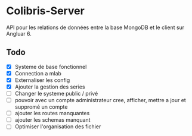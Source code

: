 # Colibris-Server

API pour les relations de données entre la base MongoDB et le client sur Angluar 6.

## Todo

- [x] Systeme de base fonctionnel
- [x] Connection a mlab
- [x] Externaliser les config
- [x] Ajouter la gestion des series
- [ ] Changer le systeme public / privé
- [ ] pouvoir avec un compte administrateur cree, afficher, mettre a jour et suppromé un compte
- [ ] ajouter les routes manquantes
- [ ] ajouter les schemas manquant
- [ ] Optimiser l'organisation des fichier
